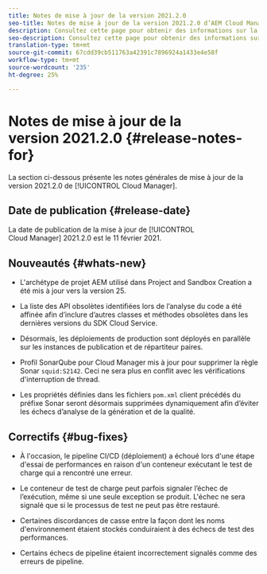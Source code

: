 ```yaml
---
title: Notes de mise à jour de la version 2021.2.0
seo-title: Notes de mise à jour de la version 2021.2.0 d’AEM Cloud Manager
description: Consultez cette page pour obtenir des informations sur la version 2021.2.0 de Cloud Manager
seo-description: Consultez cette page pour obtenir des informations sur la version 2021.2.0 d’AEM Cloud Manager
translation-type: tm+mt
source-git-commit: 67cdd39cb511763a42391c7896924a1433e4e58f
workflow-type: tm+mt
source-wordcount: '235'
ht-degree: 25%

---
```


# Notes de mise à jour de la version 2021.2.0 {#release-notes-for}

La section ci-dessous présente les notes générales de mise à jour de la version 2021.2.0 de [!UICONTROL Cloud Manager].

## Date de publication {#release-date}

La date de publication de la mise à jour de [!UICONTROL Cloud Manager] 2021.2.0 est le 11 février 2021.

## Nouveautés {#whats-new}

* L&#39;archétype de projet AEM utilisé dans Project and Sandbox Creation a été mis à jour vers la version 25.

* La liste des API obsolètes identifiées lors de l’analyse du code a été affinée afin d’inclure d’autres classes et méthodes obsolètes dans les dernières versions du SDK Cloud Service.

* Désormais, les déploiements de production sont déployés en parallèle sur les instances de publication et de répartiteur paires.

* Profil SonarQube pour Cloud Manager mis à jour pour supprimer la règle Sonar `squid:S2142`. Ceci ne sera plus en conflit avec les vérifications d&#39;interruption de thread.

* Les propriétés définies dans les fichiers `pom.xml` client précédés du préfixe Sonar seront désormais supprimées dynamiquement afin d’éviter les échecs d’analyse de la génération et de la qualité.

## Correctifs {#bug-fixes}

* À l&#39;occasion, le pipeline CI/CD (déploiement) a échoué lors d&#39;une étape d&#39;essai de performances en raison d&#39;un conteneur exécutant le test de charge qui a rencontré une erreur.

* Le conteneur de test de charge peut parfois signaler l’échec de l’exécution, même si une seule exception se produit. L&#39;échec ne sera signalé que si le processus de test ne peut pas être restauré.

* Certaines discordances de casse entre la façon dont les noms d&#39;environnement étaient stockés conduiraient à des échecs de test des performances.

* Certains échecs de pipeline étaient incorrectement signalés comme des erreurs de pipeline.